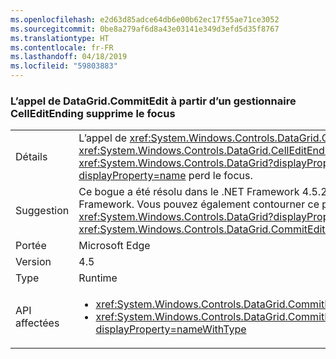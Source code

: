```yaml
---
ms.openlocfilehash: e2d63d85adce64db6e00b62ec17f55ae71ce3052
ms.sourcegitcommit: 0be8a279af6d8a43e03141e349d3efd5d35f8767
ms.translationtype: HT
ms.contentlocale: fr-FR
ms.lasthandoff: 04/18/2019
ms.locfileid: "59803883"
---
```

### <a name="calling-datagridcommitedit-from-a-celleditending-handler-drops-focus"></a>L’appel de DataGrid.CommitEdit à partir d’un gestionnaire CellEditEnding supprime le focus

|   |   |
|---|---|
|Détails|L’appel de <xref:System.Windows.Controls.DataGrid.CommitEdit> depuis un des gestionnaires d’événements <xref:System.Windows.Controls.DataGrid.CellEditEnding?displayProperty=name> de <xref:System.Windows.Controls.DataGrid?displayProperty=name> fait que <xref:System.Windows.Controls.DataGrid?displayProperty=name> perd le focus.|
|Suggestion|Ce bogue a été résolu dans le .NET Framework 4.5.2. Vous pouvez donc l’éviter en mettant à niveau votre version du .NET Framework. Vous pouvez également contourner ce problème en resélectionnant explicitement <xref:System.Windows.Controls.DataGrid?displayProperty=name> après avoir appelé <xref:System.Windows.Controls.DataGrid.CommitEdit?displayProperty=name>.|
|Portée|Microsoft Edge|
|Version|4.5|
|Type|Runtime|
|API affectées|<ul><li><xref:System.Windows.Controls.DataGrid.CommitEdit?displayProperty=nameWithType></li><li><xref:System.Windows.Controls.DataGrid.CommitEdit(System.Windows.Controls.DataGridEditingUnit,System.Boolean)?displayProperty=nameWithType></li></ul>|
